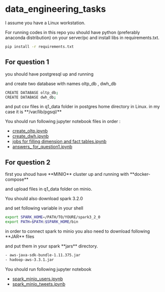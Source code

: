 # data_engineering_tasks
<p>I assume you have a Linux workstation.</p>
<p>For running codes in this repo you should have python (preferably anaconda distribution) on your server/pc and install libs in requirements.txt.</p>

```sh
pip install -r requirements.txt
```
## For question 1
<p>you should have postgresql up and running</p>
<p>and create two database with names oltp_db , dwh_db</p>

```sh
CREATE DATABASE oltp_db;
CREATE DATABASE dwh_db;
```
<p>and put csv files in q1_data folder in postgres home directory in Linux. in my case it is **/var/lib/pgsql/** </p>

You should run following jupyter notebook files in order :

- [create_oltp.ipynb](https://github.com/abdsh/data_engineering_tasks/blob/main/create_oltp.ipynb)
- [create_dwh.ipynb](https://github.com/abdsh/data_engineering_tasks/blob/main/create_dwh.ipynb)
- [jobs for filling dimension and fact tables.ipynb](https://github.com/abdsh/data_engineering_tasks/blob/main/jobs%20for%20filling%20dimension%20and%20fact%20tables.ipynb)
- [answers_ for_question1.ipynb](https://github.com/abdsh/data_engineering_tasks/blob/main/answers_%20for_question1.ipynb)

## For question 2
<p>first you shoud have **MINIO** cluster up and running with **docker-compose** </p>
<p>and upload files in q1_data folder on minio.</p>
<p>You should also download spark 3.2.0</p>
<p>and set following variable in your shell </P>

```sh
export SPARK_HOME=/PATH/TO/YOURE/spark3_2_0
export PATH=$PATH:$SPARK_HOME/bin
```
<p>in order to connect spark to minio you also need to download following **JAR** files</p>
<p>and put them in your spark **jars** directory.</p>

```sh
- aws-java-sdk-bundle-1.11.375.jar
- hadoop-aws-3.3.1.jar
```
You should run following jupyter notebook

- [spark_minio_users.ipynb](https://github.com/abdsh/data_engineering_tasks/blob/main/spark_minio_users.ipynb)
- [spark_minio_tweets.ipynb](https://github.com/abdsh/data_engineering_tasks/blob/main/spark_minio_tweets.ipynb)






